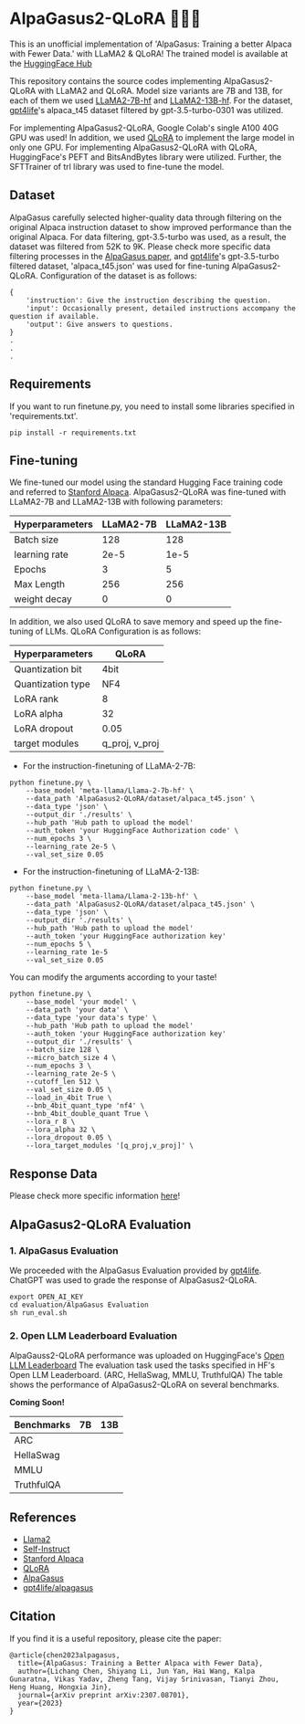 # AlpaGasus2-QLoRA 🦙🦄🤏
This is an unofficial implementation of 'AlpaGasus: Training a better Alpaca with Fewer Data.' with LLaMA2 & QLoRA! The trained model is available at the [HuggingFace Hub](https://huggingface.co/StudentLLM)

This repository contains the source codes implementing AlpaGasus2-QLoRA with LLaMA2 and QLoRA.
Model size variants are 7B and 13B, for each of them we used [LLaMA2-7B-hf](https://huggingface.co/meta-llama/Llama-2-7b-hf) and [LLaMA2-13B-hf](https://huggingface.co/meta-llama/Llama-2-13b-hf). 
For the dataset, [gpt4life](https://github.com/gpt4life/alpagasus)'s alpaca_t45 dataset filtered by gpt-3.5-turbo-0301 was utilized.

For implementing AlpaGasus2-QLoRA, Google Colab's single A100 40G GPU was used! 
In addition, we used [QLoRA](https://arxiv.org/abs/2305.14314) to implement the large model in only one GPU.
For implementing AlpaGasus2-QLoRA with QLoRA, HuggingFace's PEFT and BitsAndBytes library were utilized.
Further, the SFTTrainer of trl library was used to fine-tune the model.

## Dataset
AlpaGasus carefully selected higher-quality data through filtering on the original Alpaca instruction dataset to show improved performance than the original Alpaca.
For data filtering, gpt-3.5-turbo was used, as a result, the dataset was filtered from 52K to 9K.
Please check more specific data filtering processes in the [AlpaGasus paper](https://arxiv.org/abs/2307.08701), and [gpt4life](https://github.com/gpt4life/alpagasus)'s gpt-3.5-turbo filtered dataset, 'alpaca_t45.json' was used for fine-tuning AlpaGasus2-QLoRA.
Configuration of the dataset is as follows:

```
{
    'instruction': Give the instruction describing the question.
    'input': Occasionally present, detailed instructions accompany the question if available.
    'output': Give answers to questions.
}
.
.
.
```

## Requirements
If you want to run finetune.py, you need to install some libraries specified in 'requirements.txt'.

```
pip install -r requirements.txt
```

## Fine-tuning
We fine-tuned our model using the standard Hugging Face training code and referred to [Stanford Alpaca](https://github.com/tatsu-lab/stanford_alpaca).
AlpaGasus2-QLoRA was fine-tuned with LLaMA2-7B and LLaMA2-13B with following parameters:

|Hyperparameters|LLaMA2-7B|LLaMA2-13B|
|---|---|---|
|Batch size|128|128|
|learning rate|2e-5|1e-5|
|Epochs|3|5|
|Max Length|256|256|
|weight decay|0|0|

In addition, we also used QLoRA to save memory and speed up the fine-tuning of LLMs.
QLoRA Configuration is as follows:

|Hyperparameters|QLoRA|
|---|---|
|Quantization bit|4bit|
|Quantization type|NF4|
|LoRA rank|8|
|LoRA alpha|32|
|LoRA dropout|0.05|
|target modules|q_proj, v_proj|


- For the instruction-finetuning of LLaMA-2-7B:
```
python finetune.py \
    --base_model 'meta-llama/Llama-2-7b-hf' \
    --data_path 'AlpaGasus2-QLoRA/dataset/alpaca_t45.json' \
    --data_type 'json' \
    --output_dir './results' \
    --hub_path 'Hub path to upload the model'
    --auth_token 'your HuggingFace Authorization code' \
    --num_epochs 3 \
    --learning_rate 2e-5 \
    --val_set_size 0.05
```

- For the instruction-finetuning of LLaMA-2-13B:
```
python finetune.py \
    --base_model 'meta-llama/Llama-2-13b-hf' \
    --data_path 'AlpaGasus2-QLoRA/dataset/alpaca_t45.json' \
    --data_type 'json' \
    --output_dir './results' \
    --hub_path 'Hub path to upload the model'
    --auth_token 'your HuggingFace authorization key'
    --num_epochs 5 \
    --learning_rate 1e-5
    --val_set_size 0.05
```

You can modify the arguments according to your taste!
```
python finetune.py \
    --base_model 'your model' \
    --data_path 'your data' \
    --data_type 'your data's type' \
    --hub_path 'Hub path to upload the model'
    --auth_token 'your HuggingFace authorization key'
    --output_dir './results' \
    --batch_size 128 \
    --micro_batch_size 4 \
    --num_epochs 3 \
    --learning_rate 2e-5 \
    --cutoff_len 512 \
    --val_set_size 0.05 \
    --load_in_4bit True \
    --bnb_4bit_quant_type 'nf4' \
    --bnb_4bit_double_quant True \
    --lora_r 8 \
    --lora_alpha 32 \
    --lora_dropout 0.05 \
    --lora_target_modules '[q_proj,v_proj]' \
```

## Response Data
Please check more specific information [here](https://github.com/gauss5930/AlpaGasus2-QLoRA/tree/main/evaluation/AlpaGasus%20Evaluation/response_data)!

## AlpaGasus2-QLoRA Evaluation
### 1. AlpaGasus Evaluation
We proceeded with the AlpaGasus Evaluation provided by [gpt4life](https://github.com/gpt4life/alpagasus/tree/main).
ChatGPT was used to grade the response of AlpaGasus2-QLoRA.

```
export OPEN_AI_KEY
cd evaluation/AlpaGasus Evaluation
sh run_eval.sh
```

### 2. Open LLM Leaderboard Evaluation
AlpaGauss2-QLoRA performance was uploaded on HuggingFace's [Open LLM Leaderboard](https://huggingface.co/spaces/HuggingFaceH4/open_llm_leaderboard) 
The evaluation task used the tasks specified in HF's Open LLM Leaderboard. (ARC, HellaSwag, MMLU, TruthfulQA)
The table shows the performance of AlpaGasus2-QLoRA on several benchmarks.

**Coming Soon!**

|Benchmarks|7B|13B|
|---|---|---|
|ARC|||
|HellaSwag|||
|MMLU|||
|TruthfulQA|||

## References
- [Llama2](https://arxiv.org/abs/2307.09288)
- [Self-Instruct](https://arxiv.org/abs/2212.10560)
- [Stanford Alpaca](https://github.com/tatsu-lab/stanford_alpaca/tree/main)
- [QLoRA](https://arxiv.org/abs/2305.14314)
- [AlpaGasus](https://arxiv.org/abs/2307.08701)
- [gpt4life/alpagasus](https://github.com/gpt4life/alpagasus)

## Citation
If you find it is a useful repository, please cite the paper:
```
@article{chen2023alpagasus,
  title={AlpaGasus: Training a Better Alpaca with Fewer Data},
  author={Lichang Chen, Shiyang Li, Jun Yan, Hai Wang, Kalpa Gunaratna, Vikas Yadav, Zheng Tang, Vijay Srinivasan, Tianyi Zhou, Heng Huang, Hongxia Jin},
  journal={arXiv preprint arXiv:2307.08701},
  year={2023}
}
```
